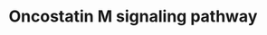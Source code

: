 ---
annotations:
- id: PW:0000905
  parent: signaling pathway
  type: Pathway Ontology
  value: oncostatin M signaling pathway
authors:
- Mkutmon
- Eweitz
description: "Oncostatin M (OSM) is a member of the multifunctional cytokine interleukin
  6 (IL6) - type cytokine family. It is mainly produced in cell types such as activated
  T lymphocytes, macrophages, monocytes, neutrophils and in microglial cells. OSM
  signaling is initiated by the interaction of the cytokine to either: the type I
  LIFR-gp130 receptor complex, or to the type II OSMR-gp130 receptor [1]. The major
  downstream signaling pathways that are activated in OSM signaling are JAK/STAT,
  Ras/Raf/MAPK and PI3K pathways [2-5]. As the receptors lacks intrinsic tyrosine
  kinase activity, associated JAKs (JAK1, JAK2, JAK3 and TYK2) phosphorylate OSM receptor
  complex and STATs (STAT1, STAT3, STAT5A, STAT5B, STAT6) [1, 6-8]. Phosphorylated
  STATs form homodimeric complexes (STAT1, STAT3, STAT5B) or heterodimeric complex
  (STAT1-STAT3) and translocate to the nucleus. Once inside nucleus STAT proteins
  bind to regulatory elements in the promoter of OSM-responsive genes and regulate
  the gene expression [1-3, 8]. Alternatively, OSM induced phosphorylation of PTPN11,
  GRB2, SHC1, Ras/Raf molecules can bring about the activation of ERK1/2 signaling
  module [1]. Oncostatin M -through ERK1/2 signaling module induces the phosphorylation
  of CEBPB, both CEBPB and EGR1 stimulates the transcription of genes involved in
  lipid metabolism [9]. Although OSM also causes induced phosphorylation in MAPK family
  members (MAPK8/9/14) the functional importance of this is at present not well understood
  [1, 11]. OSM mediated signaling cascade is negatively regulated by JAK1 inhibition
  by SOCS3 and STAT3 inhibition by PIAS3 [4-5, 10].OSM also induced the activation
  of caspase family members (CASP3, CASP7, CASP9) through the JAK2 module and regulates
  apoptosis [12-14]. In osteosarcoma cells OSM is found to mediate apoptosis through
  a less understood STAT5B signaling module [14].   1.\tO'Hara, K.A., et al., Oncostatin
  M: an interleukin-6-like cytokine relevant to airway remodelling and the pathogenesis
  of asthma. Clin Exp Allergy, 2003. 33(8): p. 1026-32.  2.\tHalfter, H., et al.,
  Activation of Jak-Stat and MAPK2 pathways by oncostatin M leads to growth inhibition
  of human glioma cells. Mol Cell Biol Res Commun, 1999. 1(2): p. 109-16.  3.\tHalfter,
  H., et al., Activation of the Jak-Stat- and MAPK-pathways by oncostatin M is not
  sufficient to cause growth inhibition of human glioma cells. Brain Res Mol Brain
  Res, 2000. 80(2): p. 198-206.  4.\tStross, C., et al., Oncostatin M receptor-mediated
  signal transduction is negatively regulated by SOCS3 through a receptor tyrosine-independent
  mechanism. J Biol Chem, 2006. 281(13): p. 8458-68.  5.\tBrantley, E.C. and E.N.
  Benveniste, Signal transducer and activator of transcription-3: a molecular hub
  for signaling pathways in gliomas. Mol Cancer Res, 2008. 6(5): p. 675-84.  6.\tFritz,
  D.K., et al., Oncostatin-M up-regulates VCAM-1 and synergizes with IL-4 in eotaxin
  expression: involvement of STAT6. J Immunol, 2006. 176(7): p. 4352-60.  7.\tMigita,
  K., et al., CP690,550 inhibits oncostatin M-induced JAK/STAT signaling pathway in
  rheumatoid synoviocytes. Arthritis Res Ther, 2011. 13(3): p. R72.  8.\tHintzen,
  C., et al., Box 2 region of the oncostatin M receptor determines specificity for
  recruitment of Janus kinases and STAT5 activation. J Biol Chem, 2008. 283(28): p.
  19465-77.  9.\tZhang, F., et al., Specific interaction of Egr1 and c/EBPbeta leads
  to the transcriptional activation of the human low density lipoprotein receptor
  gene. J Biol Chem, 2003. 278(45): p. 44246-54.  10.\tChung, C.D., et al., Specific
  inhibition of Stat3 signal transduction by PIAS3. Science, 1997. 278(5344): p. 1803-5.
  \ 11.\tLi, W.Q., F. Dehnade, and M. Zafarullah, Oncostatin M-induced matrix metalloproteinase
  and tissue inhibitor of metalloproteinase-3 genes expression in chondrocytes requires
  Janus kinase/STAT signaling pathway. J Immunol, 2001. 166(5): p. 3491-8.  12.\tAuernhammer,
  C.J., et al., The oncostatin M receptor/gp130 ligand murine oncostatin M induces
  apoptosis in adrenocortical Y-1 tumor cells. J Endocrinol, 2004. 180(3): p. 479-86.
  \ 13.\tTiffen, P.G., et al., A dual role for oncostatin M signaling in the differentiation
  and death of mammary epithelial cells in vivo. Mol Endocrinol, 2008. 22(12): p.
  2677-88.  14.\tChipoy, C., et al., Sensitization of osteosarcoma cells to apoptosis
  by oncostatin M depends on STAT5 and p53. Oncogene, 2007. 26(46): p. 6653-64."
last-edited: 2021-05-21
organisms:
- Bos taurus
redirect_from:
- /index.php/Pathway:WP3277
- /instance/WP3277
revision: null
schema-jsonld:
- '@context': https://schema.org/
  '@id': https://wikipathways.github.io/pathways/WP3277.html
  '@type': Dataset
  creator:
    '@type': Organization
    name: WikiPathways
  description: "Oncostatin M (OSM) is a member of the multifunctional cytokine interleukin
    6 (IL6) - type cytokine family. It is mainly produced in cell types such as activated
    T lymphocytes, macrophages, monocytes, neutrophils and in microglial cells. OSM
    signaling is initiated by the interaction of the cytokine to either: the type
    I LIFR-gp130 receptor complex, or to the type II OSMR-gp130 receptor [1]. The
    major downstream signaling pathways that are activated in OSM signaling are JAK/STAT,
    Ras/Raf/MAPK and PI3K pathways [2-5]. As the receptors lacks intrinsic tyrosine
    kinase activity, associated JAKs (JAK1, JAK2, JAK3 and TYK2) phosphorylate OSM
    receptor complex and STATs (STAT1, STAT3, STAT5A, STAT5B, STAT6) [1, 6-8]. Phosphorylated
    STATs form homodimeric complexes (STAT1, STAT3, STAT5B) or heterodimeric complex
    (STAT1-STAT3) and translocate to the nucleus. Once inside nucleus STAT proteins
    bind to regulatory elements in the promoter of OSM-responsive genes and regulate
    the gene expression [1-3, 8]. Alternatively, OSM induced phosphorylation of PTPN11,
    GRB2, SHC1, Ras/Raf molecules can bring about the activation of ERK1/2 signaling
    module [1]. Oncostatin M -through ERK1/2 signaling module induces the phosphorylation
    of CEBPB, both CEBPB and EGR1 stimulates the transcription of genes involved in
    lipid metabolism [9]. Although OSM also causes induced phosphorylation in MAPK
    family members (MAPK8/9/14) the functional importance of this is at present not
    well understood [1, 11]. OSM mediated signaling cascade is negatively regulated
    by JAK1 inhibition by SOCS3 and STAT3 inhibition by PIAS3 [4-5, 10].OSM also induced
    the activation of caspase family members (CASP3, CASP7, CASP9) through the JAK2
    module and regulates apoptosis [12-14]. In osteosarcoma cells OSM is found to
    mediate apoptosis through a less understood STAT5B signaling module [14].   1.\tO'Hara,
    K.A., et al., Oncostatin M: an interleukin-6-like cytokine relevant to airway
    remodelling and the pathogenesis of asthma. Clin Exp Allergy, 2003. 33(8): p.
    1026-32.  2.\tHalfter, H., et al., Activation of Jak-Stat and MAPK2 pathways by
    oncostatin M leads to growth inhibition of human glioma cells. Mol Cell Biol Res
    Commun, 1999. 1(2): p. 109-16.  3.\tHalfter, H., et al., Activation of the Jak-Stat-
    and MAPK-pathways by oncostatin M is not sufficient to cause growth inhibition
    of human glioma cells. Brain Res Mol Brain Res, 2000. 80(2): p. 198-206.  4.\tStross,
    C., et al., Oncostatin M receptor-mediated signal transduction is negatively regulated
    by SOCS3 through a receptor tyrosine-independent mechanism. J Biol Chem, 2006.
    281(13): p. 8458-68.  5.\tBrantley, E.C. and E.N. Benveniste, Signal transducer
    and activator of transcription-3: a molecular hub for signaling pathways in gliomas.
    Mol Cancer Res, 2008. 6(5): p. 675-84.  6.\tFritz, D.K., et al., Oncostatin-M
    up-regulates VCAM-1 and synergizes with IL-4 in eotaxin expression: involvement
    of STAT6. J Immunol, 2006. 176(7): p. 4352-60.  7.\tMigita, K., et al., CP690,550
    inhibits oncostatin M-induced JAK/STAT signaling pathway in rheumatoid synoviocytes.
    Arthritis Res Ther, 2011. 13(3): p. R72.  8.\tHintzen, C., et al., Box 2 region
    of the oncostatin M receptor determines specificity for recruitment of Janus kinases
    and STAT5 activation. J Biol Chem, 2008. 283(28): p. 19465-77.  9.\tZhang, F.,
    et al., Specific interaction of Egr1 and c/EBPbeta leads to the transcriptional
    activation of the human low density lipoprotein receptor gene. J Biol Chem, 2003.
    278(45): p. 44246-54.  10.\tChung, C.D., et al., Specific inhibition of Stat3
    signal transduction by PIAS3. Science, 1997. 278(5344): p. 1803-5.  11.\tLi, W.Q.,
    F. Dehnade, and M. Zafarullah, Oncostatin M-induced matrix metalloproteinase and
    tissue inhibitor of metalloproteinase-3 genes expression in chondrocytes requires
    Janus kinase/STAT signaling pathway. J Immunol, 2001. 166(5): p. 3491-8.  12.\tAuernhammer,
    C.J., et al., The oncostatin M receptor/gp130 ligand murine oncostatin M induces
    apoptosis in adrenocortical Y-1 tumor cells. J Endocrinol, 2004. 180(3): p. 479-86.
    \ 13.\tTiffen, P.G., et al., A dual role for oncostatin M signaling in the differentiation
    and death of mammary epithelial cells in vivo. Mol Endocrinol, 2008. 22(12): p.
    2677-88.  14.\tChipoy, C., et al., Sensitization of osteosarcoma cells to apoptosis
    by oncostatin M depends on STAT5 and p53. Oncogene, 2007. 26(46): p. 6653-64."
  keywords:
  - AKT1
  - BIKBA
  - CASP3
  - CASP7
  - CCL2
  - CDK2
  - CDKN1B
  - CEBPB
  - CREB1
  - CYR61
  - EGR1
  - FOS
  - GRB2
  - HIF1A
  - HRAS
  - IL6ST
  - IRS1
  - JAK1
  - JAK2
  - JAK3
  - JUNB
  - JUND
  - KRAS
  - LDLR
  - LIFR
  - MAP2K1
  - MAP2K2
  - MAPK1
  - MAPK14
  - MAPK3
  - MAPK8
  - MAPK9
  - MMP1
  - MMP13
  - MMP3
  - MTOR
  - NFKB1
  - OSM
  - OSMR
  - PIAS3
  - PIK3R1
  - PRKCA
  - PRKCB
  - PRKCD
  - PRKCE
  - PRKCH
  - PTK2B
  - PTPN11
  - PXN
  - RAF1
  - RELA
  - RICTOR
  - RPS6
  - SERPINE1
  - SHC1
  - SOCS3
  - SOS1
  - SRC
  - STAT1
  - STAT3
  - STAT5B
  - TIMP3
  - TP53
  - TYK2
  - VEGFA
  license: CC0
  name: Oncostatin M signaling pathway
seo: CreativeWork
title: Oncostatin M signaling pathway
wpid: WP3277
---